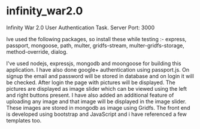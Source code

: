 # infinity_war2.0
Infinity War 2.0 User Authentication Task.
Server Port: 3000

Ive used the following packages, so install these while testing :-
express,
passport,
mongoose,
path,
multer,
gridfs-stream,
multer-gridfs-storage,
method-override,
dialog.




I've used nodejs, expressjs, mongodb and moongoose for building this application.
I have also done google+ authentication using passport.js.
On signup the email and password will be stored in database and on login it will be checked. 
After login the page with pictures will be displayed.
The pictures are displayed as image slider which can be viewed using the left and right buttons present.
I have also added an additional feature of uploading any image and that image will be displayed in the image slider.
These images are stored in mongodb as image using Gridfs.
The front end is developed using bootstrap and JavaScript and i have referenced a few templates too.

